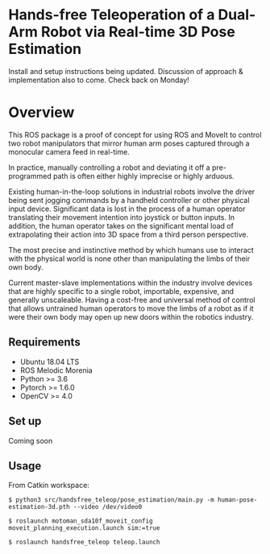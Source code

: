 # Hands-free Teleoperation of a Dual-Arm Robot via Real-time 3D Pose Estimation


Install and setup instructions being updated. Discussion of approach & implementation also to come. Check back on Monday!

# Overview

This ROS package is a proof of concept for using ROS and MoveIt to control two robot manipulators that mirror human arm poses captured through a monocular camera feed in real-time.

In practice, manually controlling a robot and deviating it off a pre-programmed path is often either highly imprecise or highly arduous.

Existing human-in-the-loop solutions in industrial robots involve the driver being sent jogging commands by a handheld controller or other physical input device. Significant data is lost in the process of a human operator translating their movement intention into joystick or button inputs. In addition, the human operator takes on the significant mental load of extrapolating their action into 3D space from a third person perspective.

The most precise and instinctive method by which humans use to interact with the physical world is none other than manipulating the limbs of their own body. 

Current master-slave implementations within the industry involve devices that are highly specific to a single robot, importable, expensive, and generally unscaleable. Having a cost-free and universal method of control that allows untrained human operators to move the limbs of a robot as if it were their own body may open up new doors within the robotics industry.

## Requirements
* Ubuntu 18.04 LTS
* ROS Melodic Morenia
* Python >= 3.6
* Pytorch >= 1.6.0
* OpenCV >= 4.0

## Set up
Coming soon

## Usage

From Catkin workspace:
```
$ python3 src/handsfree_teleop/pose_estimation/main.py -m human-pose-estimation-3d.pth --video /dev/video0
```
```
$ roslaunch motoman_sda10f_moveit_config moveit_planning_execution.launch sim:=true
```
```
$ roslaunch handsfree_teleop teleop.launch
```
